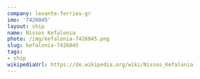 ```yaml
---
company: levante-ferries-gr
imo: '7426045'
layout: ship
name: Nissos Kefalonia
photo: /img/kefalonia-7426045.png
slug: kefalonia-7426045
tags:
- ship
wikipediaUrl: https://de.wikipedia.org/wiki/Nissos_Kefalonia
---
```

